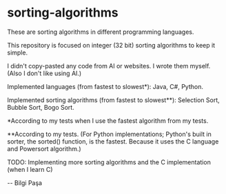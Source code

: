 # sorting-algorithms

These are sorting algorithms in different programming languages.

This repository is focused on integer (32 bit) sorting algorithms to keep it simple.

I didn't copy-pasted any code from AI or websites. I wrote them myself. (Also I don't like using AI.)

Implemented languages (from fastest to slowest*): Java, C#, Python.

Implemented sorting algorithms (from fastest to slowest**): Selection Sort, Bubble Sort, Bogo Sort.

*According to my tests when I use the fastest algorithm from my tests.

**According to my tests. (For Python implementations; Python's built in sorter, the sorted() function, is the fastest. Because it uses the C language and Powersort algorithm.)

TODO: Implementing more sorting algorithms and the C implementation (when I learn C)

-- Bilgi Paşa
